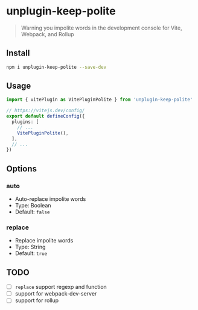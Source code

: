 # unplugin-keep-polite

>  Warning you impolite words in the development console for Vite, Webpack, and Rollup

## Install

```bash
npm i unplugin-keep-polite --save-dev
```

## Usage
  
  ```ts
import { vitePlugin as VitePluginPolite } from 'unplugin-keep-polite'

// https://vitejs.dev/config/
export default defineConfig({
    plugins: [
      // ...
      VitePluginPolite(),
    ],
    // ...
})
```

## Options

### auto

  - Auto-replace impolite words
  - Type: Boolean
  - Default: `false`

### replace
  
  - Replace impolite words
  - Type: String
  - Default: `true`


## TODO

  - [ ] `replace` support regexp and function
  - [ ] support for webpack-dev-server
  - [ ] support for rollup
